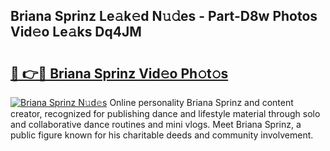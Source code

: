 ## Briana Sprinz Le𝚊k𝚎d N𝚞𝚍es - Part-D8w Photos Vid𝚎o Le𝚊ks Dq4JM

# <h2><a href="http://fbf5qr5.evod.top/?m=Briana+Sprinz">🔗 👉🔴 Briana Sprinz Vid𝚎o Ph𝚘t𝚘s</a></h2>

[![Briana Sprinz N𝚞d𝚎s](https://i.imgur.com/8V9OHl7.gif)](http://fbf5qr5.evod.top/?m=Briana+Sprinz)
Online personality Briana Sprinz and content creator, recognized for publishing dance and lifestyle material through solo and collaborative dance routines and mini vlogs. Meet Briana Sprinz, a public figure known for his charitable deeds and community involvement. 
